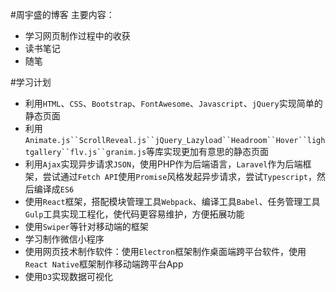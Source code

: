 #周宇盛的博客
主要内容：

* 学习网页制作过程中的收获
* 读书笔记
* 随笔

#学习计划

* 利用`HTML`、`CSS`、`Bootstrap`、`FontAwesome`、`Javascript`、`jQuery`实现简单的静态页面
* 利用`Animate.js``ScrollReveal.js``jQuery_Lazyload``Headroom``Hover``lightgallery``flv.js``granim.js`等库实现更加有意思的静态页面
* 利用`Ajax`实现异步请求`JSON`，使用PHP作为后端语言，`Laravel`作为后端框架，尝试通过`Fetch API`使用`Promise`风格发起异步请求，尝试`Typescript`，然后编译成`ES6`
* 使用`React`框架，搭配模块管理工具`Webpack`、编译工具`Babel`、任务管理工具`Gulp`工具实现工程化，使代码更容易维护，方便拓展功能
* 使用`Swiper`等针对移动端的框架
* 学习制作微信小程序
* 使用网页技术制作软件：使用`Electron`框架制作桌面端跨平台软件，使用`React Native`框架制作移动端跨平台App
* 使用`D3`实现数据可视化
